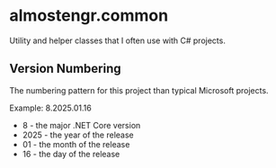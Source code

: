 # almostengr.common

Utility and helper classes that I often use with C# projects.

## Version Numbering

The numbering pattern for this project than typical Microsoft projects. 

Example:  8.2025.01.16

* 8 - the major .NET Core version
* 2025 - the year of the release
* 01 - the month of the release 
* 16 - the day of the release
